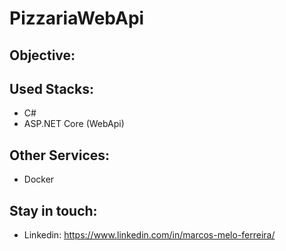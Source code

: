 # PizzariaWebApi

## Objective:

## Used Stacks:

- C#
- ASP.NET Core (WebApi)

## Other Services:

- Docker

## Stay in touch:

- Linkedin: https://www.linkedin.com/in/marcos-melo-ferreira/